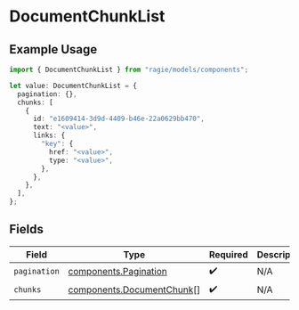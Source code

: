 # DocumentChunkList

## Example Usage

```typescript
import { DocumentChunkList } from "ragie/models/components";

let value: DocumentChunkList = {
  pagination: {},
  chunks: [
    {
      id: "e1609414-3d9d-4409-b46e-22a0629bb470",
      text: "<value>",
      links: {
        "key": {
          href: "<value>",
          type: "<value>",
        },
      },
    },
  ],
};
```

## Fields

| Field                                                                  | Type                                                                   | Required                                                               | Description                                                            |
| ---------------------------------------------------------------------- | ---------------------------------------------------------------------- | ---------------------------------------------------------------------- | ---------------------------------------------------------------------- |
| `pagination`                                                           | [components.Pagination](../../models/components/pagination.md)         | :heavy_check_mark:                                                     | N/A                                                                    |
| `chunks`                                                               | [components.DocumentChunk](../../models/components/documentchunk.md)[] | :heavy_check_mark:                                                     | N/A                                                                    |